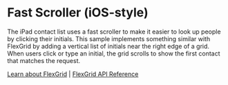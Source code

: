 Fast Scroller (iOS-style)
=========================

The iPad contact list uses a fast scroller to make it easier to look up people by clicking their initials. This sample implements something similar with FlexGrid by adding a vertical list of initials near the right edge of a grid. When users click or type an initial, the grid scrolls to show the first contact that matches the request.

[Learn about FlexGrid](https://www.grapecity.com/wijmo/flexgrid-javascript-data-grid) | [FlexGrid API Reference](https://www.grapecity.com/wijmo/api/classes/wijmo_grid.flexgrid.html)